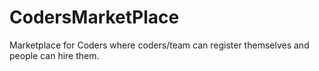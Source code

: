 # CodersMarketPlace

Marketplace for Coders where coders/team can register themselves and people can hire them.
